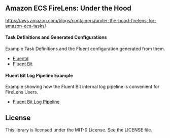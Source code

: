 ## Amazon ECS FireLens: Under the Hood

https://aws.amazon.com/blogs/containers/under-the-hood-firelens-for-amazon-ecs-tasks/

#### Task Definitions and Generated Configurations

Example Task Definitions and the Fluent configuration generated from them.

* [Fluentd](generated-configs/fluentd/)
* [Fluent Bit](generated-configs/fluent-bit/)

#### Fluent Bit Log Pipeline Example

Example showing how the Fluent Bit internal log pipeline is convenient for FireLens Users.

* [Fluent Bit Log Pipeline](fluent-bit-log-pipeline)

## License

This library is licensed under the MIT-0 License. See the LICENSE file.
